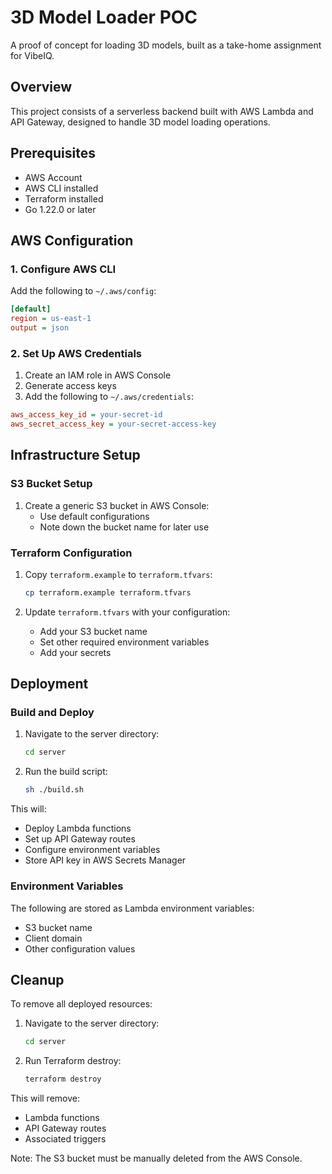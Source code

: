 # 3D Model Loader POC

A proof of concept for loading 3D models, built as a take-home assignment for VibeIQ.

## Overview

This project consists of a serverless backend built with AWS Lambda and API Gateway, designed to handle 3D model loading operations.

## Prerequisites

- AWS Account
- AWS CLI installed
- Terraform installed
- Go 1.22.0 or later

## AWS Configuration

### 1. Configure AWS CLI

Add the following to `~/.aws/config`:
```ini
[default]
region = us-east-1
output = json
```

### 2. Set Up AWS Credentials

1. Create an IAM role in AWS Console
2. Generate access keys
3. Add the following to `~/.aws/credentials`:
```ini
aws_access_key_id = your-secret-id
aws_secret_access_key = your-secret-access-key
```

## Infrastructure Setup

### S3 Bucket Setup

1. Create a generic S3 bucket in AWS Console:
   - Use default configurations
   - Note down the bucket name for later use

### Terraform Configuration

1. Copy `terraform.example` to `terraform.tfvars`:
   ```bash
   cp terraform.example terraform.tfvars
   ```

2. Update `terraform.tfvars` with your configuration:
   - Add your S3 bucket name
   - Set other required environment variables
   - Add your secrets

## Deployment

### Build and Deploy

1. Navigate to the server directory:
   ```bash
   cd server
   ```

2. Run the build script:
   ```bash
   sh ./build.sh
   ```

This will:
- Deploy Lambda functions
- Set up API Gateway routes
- Configure environment variables
- Store API key in AWS Secrets Manager

### Environment Variables

The following are stored as Lambda environment variables:
- S3 bucket name
- Client domain
- Other configuration values

## Cleanup

To remove all deployed resources:

1. Navigate to the server directory:
   ```bash
   cd server
   ```

2. Run Terraform destroy:
   ```bash
   terraform destroy
   ```

This will remove:
- Lambda functions
- API Gateway routes
- Associated triggers

Note: The S3 bucket must be manually deleted from the AWS Console.

